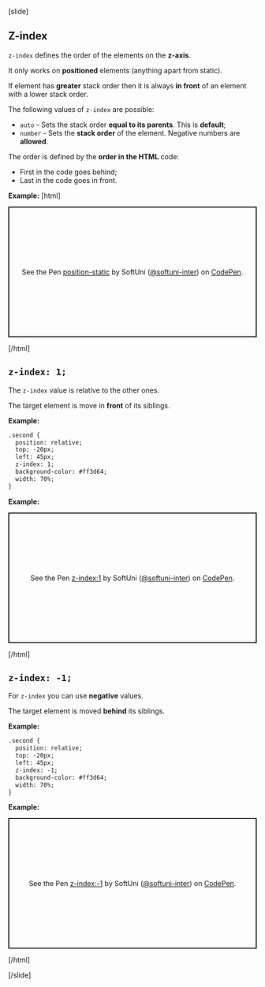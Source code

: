 [slide]

## Z-index

`z-index` defines the order of the elements on the **z-axis**.

It only works on **positioned** elements (anything apart from static).

If element has **greater** stack order then it is always **in front** of an element with a lower stack order.

The following values of `z-index` are possible:
* `auto` - Sets the stack order **equal to its parents**. This is **default**;
* `number` - Sets the **stack order** of the element. Negative numbers are **allowed**.

The order is defined by the **order in the HTML** code:
* First in the code goes behind;
* Last in the code goes in front.

**Example:**
[html]
<p class="codepen" data-height="265" data-theme-id="light" data-default-tab="result" data-user="softuni-inter" data-slug-hash="eYpQvdL" style="height: 265px; box-sizing: border-box; display: flex; align-items: center; justify-content: center; border: 2px solid; margin: 1em 0; padding: 1em;" data-pen-title="position-static">
  <span>See the Pen <a href="https://codepen.io/softuni-inter/pen/eYpQvdL">
  position-static</a> by SoftUni (<a href="https://codepen.io/softuni-inter">@softuni-inter</a>)
  on <a href="https://codepen.io">CodePen</a>.</span>
</p>
<script async src="https://static.codepen.io/assets/embed/ei.js"></script>

[/html]

## `z-index: 1;`

The `z-index` value is relative to the other ones.

The target element is move in **front** of its siblings.

**Example:**
```html
.second {
  position: relative;
  top: -20px;
  left: 45px;
  z-index: 1;
  background-color: #ff3d64;
  width: 70%;
}
```

**Example:**
<p class="codepen" data-height="265" data-theme-id="light" data-default-tab="result" data-user="softuni-inter" data-slug-hash="bGVQLpx" style="height: 265px; box-sizing: border-box; display: flex; align-items: center; justify-content: center; border: 2px solid; margin: 1em 0; padding: 1em;" data-pen-title="z-index:1">
  <span>See the Pen <a href="https://codepen.io/softuni-inter/pen/bGVQLpx">
  z-index:1</a> by SoftUni (<a href="https://codepen.io/softuni-inter">@softuni-inter</a>)
  on <a href="https://codepen.io">CodePen</a>.</span>
</p>
<script async src="https://static.codepen.io/assets/embed/ei.js"></script>

[/html]

## `z-index: -1;`

For `z-index` you can use **negative** values.

The target element is moved **behind** its siblings.


**Example:**
```html
.second {
  position: relative;
  top: -20px;
  left: 45px;
  z-index: -1;
  background-color: #ff3d64;
  width: 70%;
}
```

**Example:**
<p class="codepen" data-height="265" data-theme-id="light" data-default-tab="result" data-user="softuni-inter" data-slug-hash="jObQZMd" style="height: 265px; box-sizing: border-box; display: flex; align-items: center; justify-content: center; border: 2px solid; margin: 1em 0; padding: 1em;" data-pen-title="z-index:-1">
  <span>See the Pen <a href="https://codepen.io/softuni-inter/pen/jObQZMd">
  z-index:-1</a> by SoftUni (<a href="https://codepen.io/softuni-inter">@softuni-inter</a>)
  on <a href="https://codepen.io">CodePen</a>.</span>
</p>
<script async src="https://static.codepen.io/assets/embed/ei.js"></script>

[/html]

[/slide]